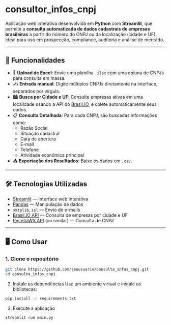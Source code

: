 # consultor_infos_cnpj

Aplicação web interativa desenvolvida em **Python** com **Streamlit**, que permite a **consulta automatizada de dados cadastrais de empresas brasileiras** a partir do número do CNPJ ou da localização (cidade e UF). Ideal para uso em prospecção, compliance, auditoria e análise de mercado.

---

## 🚀 Funcionalidades

- 📄 **Upload de Excel**: Envie uma planilha `.xlsx` com uma coluna de CNPJs para consulta em massa.
- ✍️ **Entrada manual**: Digite múltiplos CNPJs diretamente na interface, separados por vírgula.
- 🏙️ **Busca por Cidade e UF**: Consulte empresas ativas em uma localidade usando a API do [Brasil.IO](https://brasil.io/), e colete automaticamente seus dados.
- 📋 **Consulta Detalhada**: Para cada CNPJ, são buscadas informações como:
  - Razão Social
  - Situação cadastral
  - Data de abertura
  - E-mail
  - Telefone
  - Atividade econômica principal
- 📤 **Exportação dos Resultados**: Baixe os dados em `.csv`.

---

## 🛠️ Tecnologias Utilizadas

- [Streamlit](https://streamlit.io/) — Interface web interativa
- [Pandas](https://pandas.pydata.org/) — Manipulação de dados
- `smtplib`, `ssl` — Envio de e-mails
- [Brasil.IO API](https://brasil.io/) — Consulta de empresas por cidade e UF
- [ReceitaWS API](https://receitaws.com.br/) (ou similar) — Consulta de CNPJ

---

## 🖥️ Como Usar

### 1. Clone o repositório

```bash
git clone https://github.com/seuusuario/consulta_infos_cnpj.git
cd consulta_infos_cnpj 
```

2. Instale as dependências
Use um ambiente virtual e instale as bibliotecas:
```bash
pip install -r requirements.txt
```
3. Execute a aplicação
```bash
streamlit run main.py
```